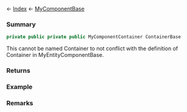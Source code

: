 ← [Index](Api-Index) ← [MyComponentBase](VRage.Game.Components.MyComponentBase)

### Summary

```csharp
private public private public MyComponentContainer ContainerBase
```

This cannot be named Container to not conflict with the definition of Container in MyEntityComponentBase.

### Returns

### Example

### Remarks

